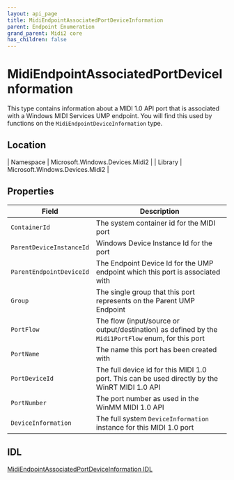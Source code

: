 ```yaml
---
layout: api_page
title: MidiEndpointAssociatedPortDeviceInformation
parent: Endpoint Enumeration
grand_parent: Midi2 core
has_children: false
---
```


# MidiEndpointAssociatedPortDeviceInformation

This type contains information about a MIDI 1.0 API port that is associated with a Windows MIDI Services UMP endpoint. You will find this used by functions on the `MidiEndpointDeviceInformation` type.

## Location

| Namespace | Microsoft.Windows.Devices.Midi2 |
| Library | Microsoft.Windows.Devices.Midi2 |

## Properties

| Field | Description |
| --------------- | ----------- |
| `ContainerId` | The system container id for the MIDI port |
| `ParentDeviceInstanceId` | Windows Device Instance Id for the port |
| `ParentEndpointDeviceId` | The Endpoint Device Id for the UMP endpoint which this port is associated with |
| `Group` | The single group that this port represents on the Parent UMP Endpoint |
| `PortFlow` | The flow (input/source or output/destination) as defined by the `Midi1PortFlow` enum, for this port |
| `PortName` | The name this port has been created with |
| `PortDeviceId` | The full device id for this MIDI 1.0 port. This can be used directly by the WinRT MIDI 1.0 API |
| `PortNumber` | The port number as used in the WinMM MIDI 1.0 API |
| `DeviceInformation` | The full system `DeviceInformation` instance for this MIDI 1.0 port |

## IDL

[MidiEndpointAssociatedPortDeviceInformation IDL](https://github.com/microsoft/MIDI/blob/main/src/app-sdk/winrt/MidiEndpointAssociatedPortDeviceInformation.idl)

